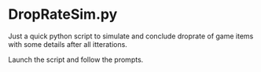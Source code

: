# DropRateSim.py
Just a quick python script to simulate and conclude droprate of game items with some details after all itterations.

Launch the script and follow the prompts.
